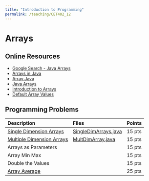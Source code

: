 ```yaml
---
title: "Introduction to Programming"
permalink: /teaching/CET402_12
---
```


# Arrays

## Online Resources
- [Google Search - Java Arrays](https://www.google.com/search?q=java+arrays+example&rlz=1C1SQJL_enUS837US837&oq=java+arrays+e&aqs=chrome.2.69i57j0l5.6367j0j7&sourceid=chrome&ie=UTF-8)
- [Arrays in Java](https://www.geeksforgeeks.org/arrays-in-java/)
- [Array Java](https://www.javatpoint.com/array-in-java)
- [Java Arrays](https://www.w3schools.com/java/java_arrays.asp)
- [Introduction to Arrays](https://www.youtube.com/watch?v=L06uGnF4IpY)
- [Default Array Values](https://www.geeksforgeeks.org/default-array-values-in-java/)

## Programming Problems

| Description                                                 | Files                                                                 | Points |
| :---------------------------------------------------------- | :-------------------------------------------------------------------- | :----- |
| [Single Dimension Arrays](/teaching/CET402_SingleDimArrays) | [SingleDimArrays.java](/files/CET402/java_files/SingleDimArrays.java) | 15 pts |
| [Multiple Dimension Arrays](/files/CET402/pdf_files/12_MultiDimensionalArrays.pdf) | [MultDimArray.java](/files/CET402/java_files/MultDimArray.java)     | 15 pts |
| Arrays as Parameters                                        |                                                                       | 15 pts |
| Array Min Max                                               |                                                                       | 15 pts |
| Double the Values                                           |                                                                       | 15 pts |
| [Array Average](/files/CET402/pdf_files/12_ArrayAverage.pdf)|                                                                       | 25 pts |
